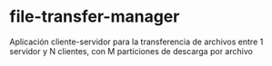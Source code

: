 # file-transfer-manager

Aplicación cliente-servidor para la transferencia de archivos entre 1 servidor y N clientes, con M particiones de descarga por archivo
